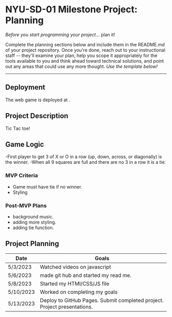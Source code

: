 

# NYU-SD-01 Milestone Project: Planning

_Before you start programming your project_... plan it!

Complete the planning sections below and include them in the README.md of your project repository. Once you're done, reach out to your instructional staff -- they'll examine your plan, help you scope it appropriately for the tools available to you and think ahead toward technical solutions, and point out any areas that could use any more thought. _Use the template below!_

--------

## Deployment

The web game is deployed at <YOUR DEPLOYED GITHUB.IO URL GOES HERE>.


## Project Description

Tic Tac toe!


## Game Logic

-First player to get 3 of X or O in a row (up, down, across, or diagonally) is the winner.
-When all 9 squares are full and there are no 3 in a row it is a tie.






### MVP Criteria



- Game must have tie if no winner.
- Styling


### Post-MVP Plans


- background music.
- adding more styling.
- adding tie function.


## Project Planning

| Date | Goals |
| ---- | ----- |
| 5/3/2023 | Watched videos on javascript  |
| 5/6/2023|  made git hub and started my read me.    |
| 5/8/2023 | Started my HTMl/CSS/JS file    |
| 5/10/2023 | Worked on completing my goals   |
| 5/13/2023 | Deploy to GitHub Pages. Submit completed project. Project presentations. |
